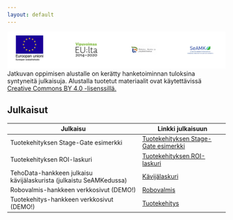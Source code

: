 ```yaml
---
layout: default
---
```

![Rahoittajien logot](/assets/images/logo-esr-vipu-ely-seamk.PNG)
Jatkuvan oppimisen alustalle on kerätty hanketoiminnan tuloksina syntyneitä julkaisuja. Alustalla tuotetut materiaalit ovat käytettävissä [Creative Commons BY 4.0 -lisenssillä.](https://creativecommons.org/licenses/by/4.0/legalcode.fi)
## Julkaisut

| Julkaisu | Linkki julkaisuun |
|----|----|
| Tuotekehityksen Stage-Gate esimerkki | [Tuotekehityksen Stage-Gate esimerkki](https://github.com/SeAMK-alykkaat-teknologiat/Tuotekehitys-Stage-Gate-esimerkki.git) |
| Tuotekehityksen ROI-laskuri | [Tuotekehityksen ROI-laskuri](https://github.com/SeAMK-alykkaat-teknologiat/Tuotekehitys-ROI-tuotekehityslaskuri.git)|
| TehoData-hankkeen julkaisu kävijälaskurista (julkaistu SeAMKedussa) | [Kävijälaskuri](https://github.com/SeAMKedu/visitorCount.git)|
| Robovalmis-hankkeen verkkosivut (DEMO!) | [Robovalmis](https://tekniikka.seamk.fi/robovalmis/)|
| Tuotekehitys-hankkeen verkkosivut (DEMO!) | [Tuotekehitys](https://tekniikka.seamk.fi/tuotekehitys/)|


